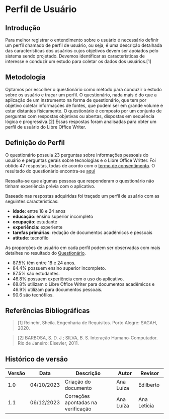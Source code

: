 # Perfil de Usuário

## Introdução

Para melhor registrar o entendimento sobre o usuário é necessário definir um perfil chamado de perfil de usuário, ou seja, é uma descrição detalhada das características dos usuários cujos objetivos devem ser apoiados pelo sistema sendo projetado. Devemos identificar as características de interesse e conduzir um estudo para coletar os dados dos usuários.[1]


## Metodologia

Optamos por escolher o questionário como método para conduzir o estudo sobre os usuário e traçar um perfil.
O questionário, nada mais é do que a aplicação de um instrumento na forma de questionário, que tem por objetivo coletar informações de fontes, que podem ser em grande volume e estar distantes fisicamente. O questionário é composto por um conjunto de perguntas com respostas objetivas ou abertas, dispostas em sequência lógica e progressiva.[2] Essas respostas foram analisadas para obter um perfil de usuário do Libre Office Writer.

## Definição do Perfil

O questionário possuia 23 perguntas sobre informações pessoais do usuário e perguntas gerais sobre tecnologias e o Libre Office Writter. Foi obtido 47 respostas, todas de acordo com o [termo de consentimento](../termoDeConsentimento/termoDeConsentimento.pdf). O resultado do questionário encontra-se [aqui](./questionario.md)

Ressalta-se que algumas pessoas que responderam o questionário não tinham experiência prévia com o aplicativo.

Baseado nas respostas adquiridas foi traçado um perfil de usuário com as seguintes características:

- **idade**: entre 18 e 24 anos
- **educação**: ensino superior incompleto
- **ocupação**: estudante
- **experiência**: experiente
- **tarefas primárias**: redação de documentos acadêmicos e pessoais
- **atitude**: tecnófilo

As proporções de usuário em cada perfil podem ser observadas com mais detalhes no resultado do [Questionário](./questionario.md).

- 87.5% têm entre 18 e 24 anos.
- 84.4% possuem ensino superior incompleto.
- 87.5% são estudantes.
- 46.8% possuem experiência com o uso do aplicativo.
- 68.8% utilizam o Libre Office Writer para documentos acadêmicos e 46.9% utilizam para documentos pessoais.
- 90.6 são tecnófilos.


## Referências Bibliográficas

> [1] Reinehr, Sheila. Engenharia de Requisitos. Porto Alegre: SAGAH, 2020.

> [2] BARBOSA, S. D. J.; SILVA, B. S. Interação Humano-Computador. Rio de Janeiro: Elsevier, 2011.

## Histórico de versão

| Versão  | Data       | Descrição                  | Autor                    | Revisor   |
|---------|------------|----------------------------|-------------|-----------|
| 1.0     | 04/10/2023 | Criação do documento | Ana Luíza | Edilberto |
| 1.1     | 06/12/2023 | Correções apontadas na verificação | Ana Luíza | Ana Letícia |



